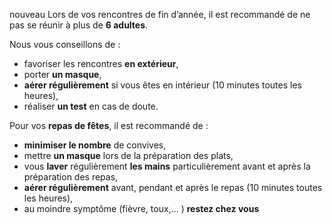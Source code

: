 <span class="nouveau">nouveau</span> Lors de vos rencontres de fin d’année, il est recommandé de ne pas se réunir à plus de **6 adultes**.

Nous vous conseillons de :
* favoriser les rencontres **en extérieur**,
* porter **un masque**,
* **aérer régulièrement** si vous êtes en intérieur (10 minutes toutes les heures),
* réaliser **un test** en cas de doute.

Pour vos **repas de fêtes**, il est recommandé de :

* **minimiser le nombre** de convives,
* mettre **un masque** lors de la préparation des plats,
* vous **laver** régulièrement **les mains** particulièrement avant et après la préparation des repas,
* **aérer régulièrement** avant, pendant et après le repas (10 minutes toutes les heures),
* au moindre symptôme (fièvre, toux,… ) **restez chez vous**
